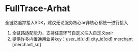 # FullTrace-Arhat
全链路追踪接入SDK，建议无论服务核心or非核心都统一进行接入

1. 全链路适配能力，支持任意环节自定义注入自定义pair
2. 提供许多内置通用业务key：user_id[uid] city_id[cid] merchant [merchant_sn]